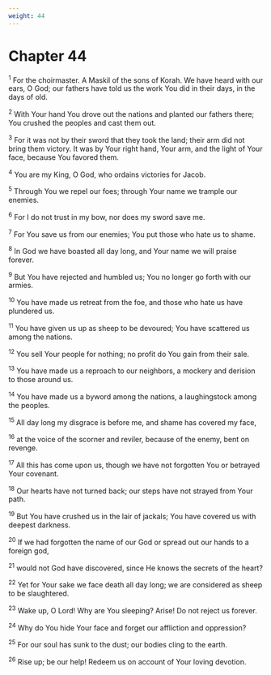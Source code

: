 ```yaml
---
weight: 44
---
```


# Chapter 44

<sup>1</sup> For the choirmaster. A Maskil of the sons of Korah. We have heard with our ears, O God; our fathers have told us the work You did in their days, in the days of old. 

<sup>2</sup> With Your hand You drove out the nations and planted our fathers there; You crushed the peoples and cast them out. 

<sup>3</sup> For it was not by their sword that they took the land; their arm did not bring them victory. It was by Your right hand, Your arm, and the light of Your face, because You favored them. 

<sup>4</sup> You are my King, O God, who ordains victories for Jacob. 

<sup>5</sup> Through You we repel our foes; through Your name we trample our enemies. 

<sup>6</sup> For I do not trust in my bow, nor does my sword save me. 

<sup>7</sup> For You save us from our enemies; You put those who hate us to shame. 

<sup>8</sup> In God we have boasted all day long, and Your name we will praise forever. 

<sup>9</sup> But You have rejected and humbled us; You no longer go forth with our armies. 

<sup>10</sup> You have made us retreat from the foe, and those who hate us have plundered us. 

<sup>11</sup> You have given us up as sheep to be devoured; You have scattered us among the nations. 

<sup>12</sup> You sell Your people for nothing; no profit do You gain from their sale. 

<sup>13</sup> You have made us a reproach to our neighbors, a mockery and derision to those around us. 

<sup>14</sup> You have made us a byword among the nations, a laughingstock among the peoples. 

<sup>15</sup> All day long my disgrace is before me, and shame has covered my face, 

<sup>16</sup> at the voice of the scorner and reviler, because of the enemy, bent on revenge. 

<sup>17</sup> All this has come upon us, though we have not forgotten You or betrayed Your covenant. 

<sup>18</sup> Our hearts have not turned back; our steps have not strayed from Your path. 

<sup>19</sup> But You have crushed us in the lair of jackals; You have covered us with deepest darkness. 

<sup>20</sup> If we had forgotten the name of our God or spread out our hands to a foreign god, 

<sup>21</sup> would not God have discovered, since He knows the secrets of the heart? 

<sup>22</sup> Yet for Your sake we face death all day long; we are considered as sheep to be slaughtered. 

<sup>23</sup> Wake up, O Lord! Why are You sleeping? Arise! Do not reject us forever. 

<sup>24</sup> Why do You hide Your face and forget our affliction and oppression? 

<sup>25</sup> For our soul has sunk to the dust; our bodies cling to the earth. 

<sup>26</sup> Rise up; be our help! Redeem us on account of Your loving devotion. 


